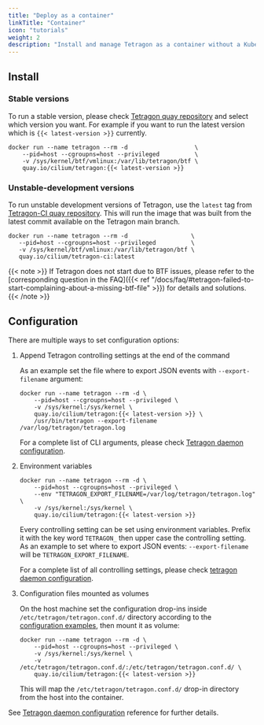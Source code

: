 ```yaml
---
title: "Deploy as a container"
linkTitle: "Container"
icon: "tutorials"
weight: 2
description: "Install and manage Tetragon as a container without a Kubernetes cluster"
---
```


## Install

### Stable versions

To run a stable version, please check [Tetragon quay repository](https://quay.io/cilium/tetragon?tab=tags)
and select which version you want. For example if you want to run the latest
version which is `{{< latest-version >}}` currently.

```shell
docker run --name tetragon --rm -d                   \
    --pid=host --cgroupns=host --privileged          \
    -v /sys/kernel/btf/vmlinux:/var/lib/tetragon/btf \
    quay.io/cilium/tetragon:{{< latest-version >}}
```

### Unstable-development versions

To run unstable development versions of Tetragon, use the
`latest` tag from [Tetragon-CI quay repository](https://quay.io/repository/cilium/tetragon-ci?tab=tags).
This will run the image that was built from the latest commit available on the
Tetragon main branch.

```shell
docker run --name tetragon --rm -d                  \
   --pid=host --cgroupns=host --privileged          \
   -v /sys/kernel/btf/vmlinux:/var/lib/tetragon/btf \
   quay.io/cilium/tetragon-ci:latest
```

{{< note >}}
If Tetragon does not start due to BTF issues, please refer to the
[corresponding question in the FAQ]({{< ref "/docs/faq/#tetragon-failed-to-start-complaining-about-a-missing-btf-file" >}})
for details and solutions.
{{< /note >}}

## Configuration

There are multiple ways to set configuration options:

1. Append Tetragon controlling settings at the end of the command

    As an example set the file where to export JSON events with `--export-filename` argument:
    ```shell
    docker run --name tetragon --rm -d \
        --pid=host --cgroupns=host --privileged \
        -v /sys/kernel:/sys/kernel \
        quay.io/cilium/tetragon:{{< latest-version >}} \
        /usr/bin/tetragon --export-filename /var/log/tetragon/tetragon.log
    ```

    For a complete list of CLI arguments, please check [Tetragon daemon configuration](/docs/reference/tetragon-configuration).


2. Environment variables

    ```shell
    docker run --name tetragon --rm -d \
        --pid=host --cgroupns=host --privileged \
        --env "TETRAGON_EXPORT_FILENAME=/var/log/tetragon/tetragon.log" \
        -v /sys/kernel:/sys/kernel \
        quay.io/cilium/tetragon:{{< latest-version >}}
    ```

    Every controlling setting can be set using environment variables. Prefix it with the key word `TETRAGON_` then upper case the controlling setting. As an example to set where to export JSON events: `--export-filename` will be `TETRAGON_EXPORT_FILENAME`.

    For a complete list of all controlling settings, please check [tetragon daemon configuration](/docs/reference/tetragon-configuration).

3. Configuration files mounted as volumes

    On the host machine set the configuration drop-ins inside `/etc/tetragon/tetragon.conf.d/` directory according to the [configuration examples](/docs/reference/tetragon-configuration/#configuration-examples), then mount it as volume:

    ```shell
    docker run --name tetragon --rm -d \
        --pid=host --cgroupns=host --privileged \
        -v /sys/kernel:/sys/kernel \
        -v /etc/tetragon/tetragon.conf.d/:/etc/tetragon/tetragon.conf.d/ \
        quay.io/cilium/tetragon:{{< latest-version >}}
    ```

    This will map the `/etc/tetragon/tetragon.conf.d/` drop-in directory from the host into the container.

See [Tetragon daemon configuration](/docs/reference/tetragon-configuration) reference for further details.

